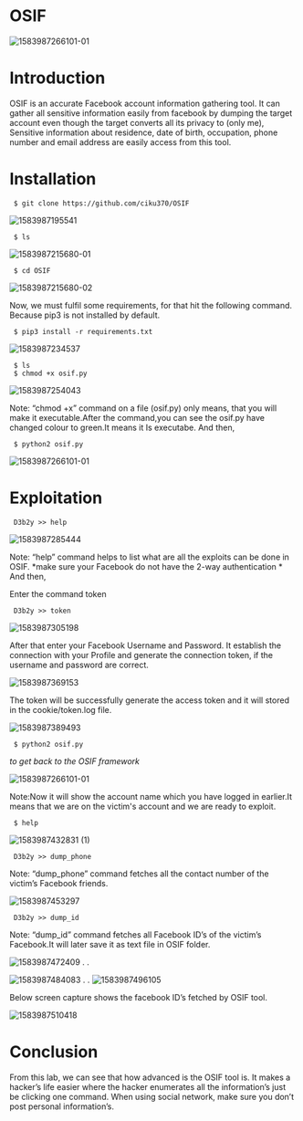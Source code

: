 # OSIF

![1583987266101-01](https://user-images.githubusercontent.com/106522935/206839341-4dfe46fd-d09a-4452-afc5-a2b2d68a7d69.jpeg)


# Introduction 

OSIF is an accurate Facebook account information gathering tool. It can gather all sensitive information easily from facebook by dumping the target account even though the target converts all its privacy to (only me), Sensitive information about residence, date of birth, occupation, phone number and email address are easily access from this tool.

# Installation

     $ git clone https://github.com/ciku370/OSIF
     
![1583987195541](https://user-images.githubusercontent.com/106522935/206838285-29183c67-70b9-45a8-8b63-cffbd9e9a581.jpeg)

     $ ls
     
![1583987215680-01](https://user-images.githubusercontent.com/106522935/206838423-8d3b1106-92e0-455b-9b27-b2046aac3023.jpeg)

     $ cd OSIF

![1583987215680-02](https://user-images.githubusercontent.com/106522935/206838453-dea0abfd-f49d-47c0-81b0-cc18e468c9bd.jpeg)

Now, we must fulfil some requirements, for that hit the following command. Because pip3 is not installed by default.

     $ pip3 install -r requirements.txt

![1583987234537](https://user-images.githubusercontent.com/106522935/206838645-0d64d729-bd2a-4cc4-982a-94b11e9ef320.jpeg)

     $ ls
     $ chmod +x osif.py

![1583987254043](https://user-images.githubusercontent.com/106522935/206839234-d0240ab7-99f5-4c3f-b0f5-d4ad9be96fd5.jpeg)

Note: “chmod +x” command on a file (osif.py) only means, that you will make it executable.After the command,you can see the osif.py have changed colour to green.It means it Is executabe. And then,

     $ python2 osif.py

![1583987266101-01](https://user-images.githubusercontent.com/106522935/206839321-0df553bc-41e5-4f2f-a01a-1b78497f3346.jpeg)

# Exploitation

     D3b2y >> help

![1583987285444](https://user-images.githubusercontent.com/106522935/206839824-7e489fbf-0bce-4d53-a68f-777c06b079a4.jpeg)

Note: “help” command helps to list what are all the exploits can be done in OSIF.
*make sure your Facebook do not have the 2-way authentication * And then,

Enter the command token 

     D3b2y >> token

![1583987305198](https://user-images.githubusercontent.com/106522935/206839884-a4419bf8-0a7d-4829-9834-c3dde8c9e129.jpeg)

After that enter your Facebook Username and Password. It establish the connection with your Profile and generate the connection token, if the username and password are correct.

![1583987369153](https://user-images.githubusercontent.com/106522935/206840172-2da543a0-a5bc-42c3-a75a-54cd2fc7a481.jpeg)

The token will be successfully generate the access token and it will stored in the cookie/token.log file.

![1583987389493](https://user-images.githubusercontent.com/106522935/206840251-05d462e4-71f3-4020-bd86-0232a93ff2e5.jpeg)

     $ python2 osif.py

*to get back to the OSIF framework*

![1583987266101-01](https://user-images.githubusercontent.com/106522935/206840327-d8861fd0-41df-45be-a5d5-70720f16d1fd.jpeg)

Note:Now it will show the account name which you have logged in earlier.It means that we are on the victim's account and we are ready to exploit.

     $ help

![1583987432831 (1)](https://user-images.githubusercontent.com/106522935/206840358-f7a681d3-7048-4831-a410-2ccb2ebb07bd.jpeg)

     D3b2y >> dump_phone

Note: “dump_phone” command fetches all the contact number of the victim’s Facebook friends.

![1583987453297](https://user-images.githubusercontent.com/106522935/206840408-85fa1cd3-f47b-462b-a782-a1bcdaa05c77.jpeg)

     D3b2y >> dump_id

Note: “dump_id” command fetches all Facebook ID’s of the victim’s Facebook.It will later save it as text file in OSIF folder.

![1583987472409](https://user-images.githubusercontent.com/106522935/206840804-4997585d-7cf9-4720-9041-7ff7369827cb.jpeg)
.
.


![1583987484083](https://user-images.githubusercontent.com/106522935/206840843-08a5792a-76e0-4143-900b-fbc4c2313227.jpeg)
.
.
![1583987496105](https://user-images.githubusercontent.com/106522935/206840857-82cafde7-6d98-4757-8542-386871cd903d.jpeg)

Below screen capture shows the facebook ID’s fetched by OSIF tool.

![1583987510418](https://user-images.githubusercontent.com/106522935/206840870-9745da2d-2ea8-4d88-b4f9-d9616dd999ca.jpeg)


# Conclusion

From this lab, we can see that how advanced is the OSIF tool is. It makes a hacker’s life easier where the hacker enumerates all the information’s just be clicking one command. When using social network, make sure you don’t post personal information’s.
